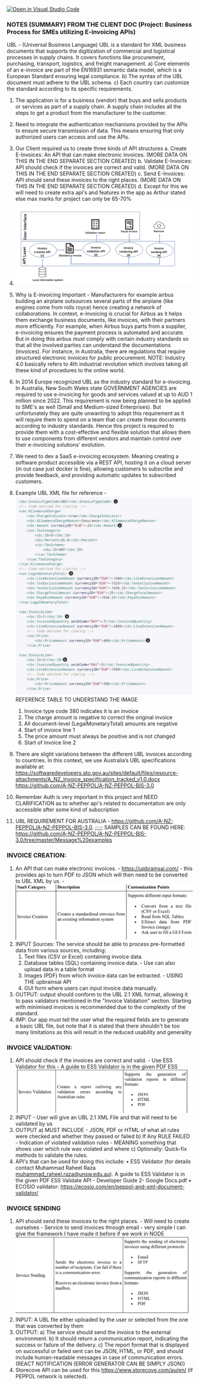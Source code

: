 [![Open in Visual Studio Code](https://classroom.github.com/assets/open-in-vscode-718a45dd9cf7e7f842a935f5ebbe5719a5e09af4491e668f4dbf3b35d5cca122.svg)](https://classroom.github.com/online_ide?assignment_repo_id=15187870&assignment_repo_type=AssignmentRepo)

### NOTES (SUMMARY) FROM THE CLIENT DOC (Project: Business Process for SMEs utilizing E-invoicing APIs)

UBL - (Universal Business Language) UBL is a standard for XML business documents that supports the digitization of commercial and logistical processes in supply chains. It covers functions like procurement, purchasing, transport, logistics, and freight management.
a) Core elements of an e-invoice are part of the EN16931 semantic data model, which is a European Standard ensuring legal compliance.
b) The syntax of the UBL document must adhere to the UBL schema.
c) Each country can customize the standard according to its specific requirements.

1. The application is for a business (vendor) that buys and sells products or services as part of a supply chain. A supply chain includes all the steps to get a product from the manufacturer to the customer.
2. Need to integrate the authentication mechanisms provided by the APIs to ensure secure transmission of data. This means ensuring that only authorized users can access and use the APIs.
3. Our Client required us to create three kinds of API structures
   a. Create E-Invoices: An API that can make electronic invoices. (MORE DATA ON THIS IN THE END SEPARATE SECTION CREATED)
   b. Validate E-Invoices: API should check if the invoices are correct and valid. (MORE DATA ON THIS IN THE END SEPARATE SECTION CREATED)
   c. Send E-Invoices: API should send these invoices to the right places. (MORE DATA ON THIS IN THE END SEPARATE SECTION CREATED)
   d. Except for this we will need to create extra api's and features in the app as Arthur stated else max marks for project can only be 65-70%
4. ![Application Illustration (image 1 on the project description)](image.png)
5. Why is E-invoicing Important - Manufacturers for example airbus building an airplane outsources several parts of the airplane (like engines come from rolls royce) hence creating a network of collaborations. In context, e-invoicing is crucial for Airbus as it helps them exchange business documents, like invoices, with their partners more efficiently. For example, when Airbus buys parts from a supplier, e-invoicing ensures the payment process is automated and accurate. But in doing this airbus must comply with certain industry standards so that all the involved parties can understand the documentations (invoices). For instance, in Australia, there are regulations that require structured electronic invoices for public procurement.
   NOTE: Industry 4.0 basically refers to 4th industrial revolution which involves taking all these kind of procedures to the online world.
6. In 2014 Europe recognized UBL as the industry standard for e-invoicing. In Australia, New South Wales state GOVERNMENT AGENCIES are required to use e-invoicing for goods and services valued at up to AUD 1 million since 2022. This requirement is now being planned to be applied to SME's as well (Small and Medium-sized Enterprises). But unfortunately they are quite unwanting to adopt this requirement as it will require them to spend on a team that can create these documents according to industry standards. Hence this project is required to provide them with a cost-effective and flexible solution that allows them to use components from different vendors and maintain control over their e-invoicing solutions' evolution.
7. We need to dev a SaaS e-invoicing ecosystem. Meaning creating a software product accessible via a REST API, hosting it on a cloud server (in out case just docker is fine), allowing customers to subscribe and provide feedback, and providing automatic updates to subscribed customers.
8. Example UBL XML file for reference - ![UBL file example](image-4.png)
   REFERENCE TABLE TO UNDERSTAND THE IMAGE

   1. Invoice type code 380 indicates it is an invoice
   2. The charge amount is negative to correct the original invoice
   3. All document-level (LegalMonetaryTotal) amounts are negative
   4. Start of invoice line 1
   5. The price amount must always be positive and is not changed
   6. Start of invoice line 2

9. There are slight variations between the different UBL invoices according to countries. In this
   context, we use Australia’s UBL specifications available at:
   https://softwaredevelopers.ato.gov.au/sites/default/files/resource-attachments/A_NZ_Invoice_specification_tracked_v1.0.docx
   https://github.com/A-NZ-PEPPOL/A-NZ-PEPPOL-BIS-3.0
10. Remember Auth is very important in this project and NEED CLARIFICATION as to whether api's related to documentation are only accessible after some kind of subscription
11. UBL REQUIREMENT FOR AUSTRALIA - https://github.com/A-NZ-PEPPOL/A-NZ-PEPPOL-BIS-3.0. ;;;;; SAMPLES CAN BE FOUND HERE: https://github.com/A-NZ-PEPPOL/A-NZ-PEPPOL-BIS-3.0/tree/master/Message%20examples

### INVOICE CREATION:

1. An API that can make electronic invoices. - https://upbrainsai.com/ - this provides api to turn PDF to JSON which will then need to be converted to UBL XML by us. - ![Invoice creation requirements](image-1.png)
2. INPUT Sources: The service should be able to process pre-formatted data from various sources, including:
   1. Text files (CSV or Excel) containing invoice data.
   2. Database tables (SQL) containing invoice data. - Use can also upload data in a table format
   3. Images (PDF) from which invoice data can be extracted. - USING THE upbrainsai API
   4. GUI form where users can input invoice data manually.
3. OUTPUT: output should conform to the UBL 2.1 XML format, allowing it to pass validators mentioned in the "Invoice Validation" section. Starting with minimised invoices is recommended due to the complexity of the standard.
4. IMP: Our app must tell the user what the required fields are to generate a basic UBL file, but note that it is stated that there shouldn't be too many limitations as this will result in the reduced usability and generality

### INVOICE VALIDATION:

1. API should check if the invoices are correct and valid. - Use ESS Validator for this - A guide to ESS Validator is in the given PDF ESS ![Invoice Validation requirements](image-2.png)
2. INPUT - User will give an UBL 2.1 XML File and that will need to be validated by us
3. OUTPUT
   a) MUST INCLUDE - JSON, PDF or HTML of what all rules were checked and whether they passed or failed
   b) If Any RULE FAILED - Indication of violated validation rules - MEANING something that shows user which rule was violated and where
   c) Optionally: Quick-fix methods to validate the rules.
4. API's that can be used for doing this include:
   • ESS Validator (for details contact Muhammad Raheel Raza
   muhammad_raheel.raza@unsw.edu.au). A guide to ESS Validator is in the given PDF ESS
   Validate API - Developer Guide 2- Google Docs.pdf
   • ECOSIO validator: https://ecosio.com/en/peppol-and-xml-document-validator/

### INVOICE SENDING

1. API should send these invoices to the right places. - Will need to create ourselves - Service to send invoices through email - very simple I can give the framework I have made it before if we work in NODE ![Invoice Sending requirements](image-3.png)
2. INPUT: A UBL file either uploaded by the user or selected from the one that was converted by them
3. OUTPUT:
   a) The service should send the invoice to the external environment.
   b) It should return a communication report, indicating the success or failure of the delivery.
   c) The report format that is displayed on successful or failed sent can be JSON, HTML, or PDF, and should include human-readable messages in case of communication errors. (REACT NOTIFICATION (ERROR GENERATOR CAN BE SIMPLY JSON))
4. Storecove API can be used for this https://www.storecove.com/au/en/ (if PEPPOL network is selected).
